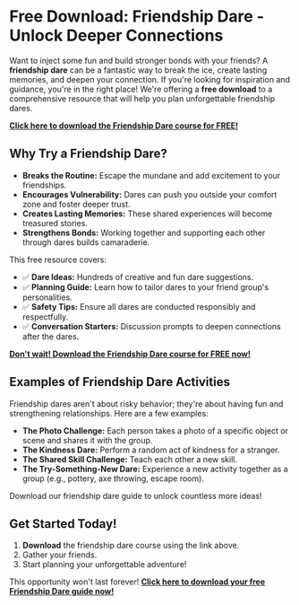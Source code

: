 # Free Download: Friendship Dare - Unlock Deeper Connections

Want to inject some fun and build stronger bonds with your friends? A **friendship dare** can be a fantastic way to break the ice, create lasting memories, and deepen your connection. If you're looking for inspiration and guidance, you're in the right place! We're offering a **free download** to a comprehensive resource that will help you plan unforgettable friendship dares.

[**Click here to download the Friendship Dare course for FREE!**](https://udemywork.com/friendship-dare)

## Why Try a Friendship Dare?

*   **Breaks the Routine:** Escape the mundane and add excitement to your friendships.
*   **Encourages Vulnerability:** Dares can push you outside your comfort zone and foster deeper trust.
*   **Creates Lasting Memories:** These shared experiences will become treasured stories.
*   **Strengthens Bonds:** Working together and supporting each other through dares builds camaraderie.

This free resource covers:

*   ✅ **Dare Ideas:** Hundreds of creative and fun dare suggestions.
*   ✅ **Planning Guide:** Learn how to tailor dares to your friend group's personalities.
*   ✅ **Safety Tips:** Ensure all dares are conducted responsibly and respectfully.
*   ✅ **Conversation Starters:** Discussion prompts to deepen connections after the dares.

[**Don't wait! Download the Friendship Dare course for FREE now!**](https://udemywork.com/friendship-dare)

## Examples of Friendship Dare Activities

Friendship dares aren't about risky behavior; they're about having fun and strengthening relationships. Here are a few examples:

*   **The Photo Challenge:** Each person takes a photo of a specific object or scene and shares it with the group.
*   **The Kindness Dare:** Perform a random act of kindness for a stranger.
*   **The Shared Skill Challenge:** Teach each other a new skill.
*   **The Try-Something-New Dare:** Experience a new activity together as a group (e.g., pottery, axe throwing, escape room).

Download our friendship dare guide to unlock countless more ideas!

## Get Started Today!

1.  **Download** the friendship dare course using the link above.
2.  Gather your friends.
3.  Start planning your unforgettable adventure!

This opportunity won't last forever! **[Click here to download your free Friendship Dare guide now!](https://udemywork.com/friendship-dare)**
